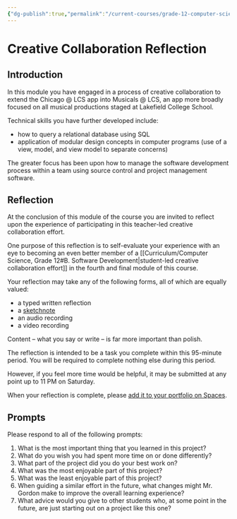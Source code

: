 ```yaml
---
{"dg-publish":true,"permalink":"/current-courses/grade-12-computer-science/tasks/creative-collaboration-reflection/","dgHomeLink":false}
---
```


# Creative Collaboration Reflection

## Introduction

In this module you have engaged in a process of creative collaboration to extend the Chicago @ LCS app into Musicals @ LCS, an app more broadly focused on all musical productions staged at Lakefield College School.

Technical skills you have further developed include:

- how to query a relational database using SQL
- application of modular design concepts in computer programs (use of a view, model, and view model to separate concerns)

The greater focus has been upon how to manage the software development process within a team using source control and project management software.

## Reflection

At the conclusion of this module of the course you are invited to reflect upon the experience of participating in this teacher-led creative collaboration effort.

One purpose of this reflection is to self-evaluate your experience with an eye to becoming an even better member of a [[Curriculum/Computer Science, Grade 12#B. Software Development|student-led creative collaboration effort]] in the fourth and final module of this course.

Your reflection may take any of the following forms, all of which are equally valued:

- a typed written reflection
- a [sketchnote](https://external-content.duckduckgo.com/iu/?u=http%3A%2F%2Fpbs.twimg.com%2Fmedia%2FDyiJBynUwAAdqAi.jpg%3Alarge&f=1&nofb=1&ipt=097c6c6a36ee40e6b750ca4ae8fe45d62caf644fa95e28e58699c56ccc23b3f1&ipo=images)
- an audio recording
- a video recording

Content – what you say or write – is far more important than polish.

The reflection is intended to be a task you complete within this 95-minute period. You will be required to complete nothing else during this period.

However, if you feel more time would be helpful, it may be submitted at any point up to 11 PM on Saturday.

When your reflection is complete, please [add it to your portfolio on Spaces](https://ca.spacesedu.com/).

## Prompts

Please respond to all of the following prompts:

1. What is the most important thing that you learned in this project?
2. What do you wish you had spent more time on or done differently?
3. What part of the project did you do your best work on?
4. What was the most enjoyable part of this project?
5. What was the least enjoyable part of this project?
6. When guiding a similar effort in the future, what changes might Mr. Gordon make to improve the overall learning experience?
7. What advice would you give to other students who, at some point in the future, are just starting out on a project like this one?
